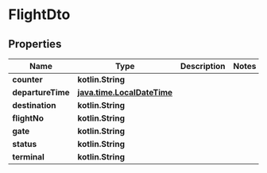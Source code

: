
# FlightDto

## Properties
Name | Type | Description | Notes
------------ | ------------- | ------------- | -------------
**counter** | **kotlin.String** |  | 
**departureTime** | [**java.time.LocalDateTime**](java.time.LocalDateTime.md) |  | 
**destination** | **kotlin.String** |  | 
**flightNo** | **kotlin.String** |  | 
**gate** | **kotlin.String** |  | 
**status** | **kotlin.String** |  | 
**terminal** | **kotlin.String** |  | 



